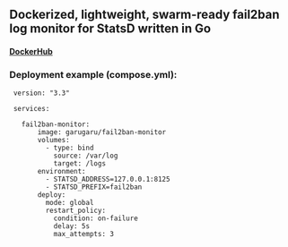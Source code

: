 ## Dockerized, lightweight, swarm-ready fail2ban log monitor for StatsD written in Go


#### [DockerHub](https://hub.docker.com/r/garugaru/fail2ban-monitor/)


### Deployment example (compose.yml):

	 version: "3.3"
	 
	 services:
	 
	   fail2ban-monitor:
		   image: garugaru/fail2ban-monitor
		   volumes:
			 - type: bind
			   source: /var/log
			   target: /logs
		   environment:
			 - STATSD_ADDRESS=127.0.0.1:8125
			 - STATSD_PREFIX=fail2ban
		   deploy:
			 mode: global
			 restart_policy:
			   condition: on-failure
			   delay: 5s
			   max_attempts: 3
	 

